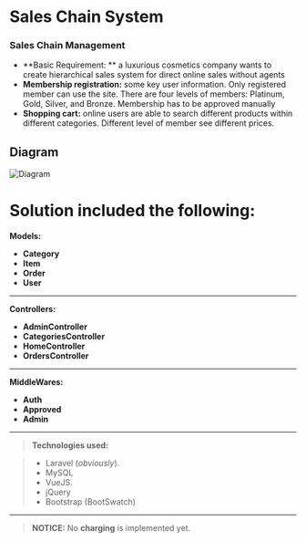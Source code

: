 Sales Chain System
===================


### Sales Chain Management  

- **Basic Requirement: ** a luxurious cosmetics company wants to create hierarchical sales system for direct online sales without agents
- **Membership registration:** some key user information.  Only registered member can use the site.  There are four levels of members:  Platinum, Gold, Silver, and Bronze.  Membership has to be approved manually
- **Shopping cart:**  online users are able to search different products within different categories.  Different level of member see different prices.


Diagram
------------

![Diagram](https://raw.githubusercontent.com/mustafawm/saleschainm/master/SalesChainManagement.png)



# Solution included the following:

 **Models:**

 - **Category** 
 - **Item** 
 - **Order**
 - **User**  

--------

 **Controllers:**

 - **AdminController** 
 - **CategoriesController** 
 - **HomeController**
 - **OrdersController** 

--------

 **MiddleWares:**

 - **Auth** 
 - **Approved** 
 - **Admin**

----

 > **Technologies used:**

> - Laravel (_obviously_).
> - MySQL
> - VueJS.
> - jQuery
> - Bootstrap (BootSwatch)


---
 > **NOTICE:**
 > No **charging** is implemented yet. 
